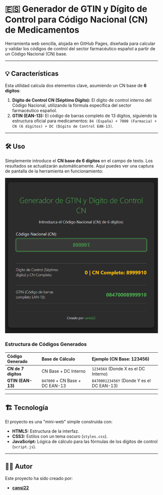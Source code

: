 # 🇪🇸 Generador de GTIN y Dígito de Control para Código Nacional (CN) de Medicamentos

Herramienta web sencilla, alojada en GitHub Pages, diseñada para calcular y validar los códigos de control del sector farmacéutico español a partir de un Código Nacional (CN) base.

---

## 💡 Características

Esta utilidad calcula dos elementos clave, asumiendo un CN base de **6 dígitos**:

1.  **Dígito de Control CN (Séptimo Dígito):** El dígito de control interno del Código Nacional, utilizando la fórmula específica del sector farmacéutico español.
2.  **GTIN (EAN-13):** El código de barras completo de 13 dígitos, siguiendo la estructura oficial para medicamentos: `84 (España) + 7000 (Farmacia) + CN (6 dígitos) + DC (Dígito de Control EAN-13)`.

---

## 🛠️ Uso

Simplemente introduce el **CN base de 6 dígitos** en el campo de texto. Los resultados se actualizarán automáticamente.
Aquí puedes ver una captura de pantalla de la herramienta en funcionamiento:

![Captura de pantalla de la herramienta Generador de GTIN y CN](demo.png)
### Estructura de Códigos Generados

| Código Generado | Base de Cálculo | Ejemplo (CN Base: 123456) |
| :--- | :--- | :--- |
| **CN de 7 dígitos** | CN Base + DC Interno | `123456X` (Donde X es el DC Interno) |
| **GTIN (EAN-13)** | `847000` + CN Base + DC EAN-13 | `847000123456Y` (Donde Y es el DC EAN-13) |


---

## 🏗️ Tecnología

El proyecto es una "mini-web" simple construida con:

* **HTML5:** Estructura de la interfaz.
* **CSS3:** Estilos con un tema oscuro (`styles.css`).
* **JavaScript:** Lógica de cálculo para las fórmulas de los dígitos de control (`script.js`).

---

## 🧑‍💻 Autor

Este proyecto ha sido creado por:

* **[cansi22](https://github.com/cansi22)**
